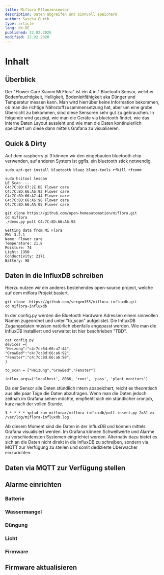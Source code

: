 ```yaml
---
title: Miflora Pflanzensensor
description: Daten abgreifen und sinnvoll speichern
author: Sascha Curth
type: article
lang: de-DE
published: 22.02.2020
modified: 22.02.2020
---
```

# Inhalt
<TOC />

## Überblick
Der "Flower Care Xiaomi Mi Flora" ist ein 4 in 1 Bluetooth Sensor, welcher Bodenfeuchtigkeit, Helligkeit, Bodenleitfähigkeit aka Dünger und Temperatur messen kann. Man wird hierrüber keine Information bekommen, ob man die richtige Nährstoffzusammensetzung hat, aber um eine grobe Übersicht zu bekommen, sind diese Sensoren sehr gut zu gebrauchen. In folgende wird gezeigt, wie man die Geräte via bluetooth findet, wie das interne Daten Layout aussieht und wie man die Daten kontinuierlich speichert um diese dann mittels Grafana zu visualiseren.

## Quick & Dirty
Auf dem raspberry pi 3 können wir den eingebauten bluetooth chip verwenden, auf anderen System ist ggfls. ein bluetooth stick notwendig.

```shell
sudo apt-get install bluetooth bluez bluez-tools rfkill rfcomm
```

```shell
sudo hcitool lescan
LE Scan ...
C4:7C:8D:67:2E:DE Flower care
C4:7C:8D:66:A6:92 Flower care
C4:7C:8D:66:A7:44 Flower care
C4:7C:8D:66:A6:98 Flower care
C4:7C:8D:66:AA:05 Flower care
```

```shell
git clone https://github.com/open-homeautomation/miflora.git
cd miflora
./demo.py poll C4:7C:8D:66:A6:98

Getting data from Mi Flora
FW: 3.2.1
Name: Flower care
Temperature: 21.8
Moisture: 74
Light: 1350
Conductivity: 2171
Battery: 98
```

## Daten in die InfluxDB schreiben
Hierzu nutzen wir ein anderes bestehendes open-source project, welche auf dem miflora Projekt basiert.


```shell
git clone  https://github.com/sergem155/miflora-influxdb.git
cd miflora-influxdb
```

In der config.py werden die Bluetooth Hardware Adressen einem sinnvollen Namen zugeordnet und unter "to_scan" aufgelistet. Die InfluxDB Zugangsdaten müssen natürlich ebenfalls angepasst werden. Wie man die InfluxDB installiert und verwaltet ist hier beschrieben "TBD".

```shell
cat config.py 
devices ={
"Heizung":"c4:7c:8d:66:a7:44",
"GrowBed":"c4:7c:8d:66:a6:92",
"Fenster":"c4:7c:8d:66:a6:98",
}

to_scan = ["Heizung","GrowBed","Fenster"]

influx_args=('localhost', 8086, 'root', 'pass', 'plant_monitors')
```
Da der Sensor alle Daten stündlich intern abspeichert, reicht es theoretisch aus alle paar Tage die Daten abzufragen. Wenn man die Daten jedoch zeitnah im Grafana sehen möchte, empfiehlt sich ein stündlicher cronjob, kurz nach der vollen Stunde.

```shell
3 * * * * <pfad zum miflora>/miflora-influxdb/poll-insert.py 2>&1 >> /var/log/miflora-influxdb.log
```

Ab diesem Moment sind die Daten in der InfluxDB und können mittels Grafana visualisiert werden. Im Grafana können Schwellwerte und Alarme zu verschiedensten Systemen eingrichtet werden. Alternativ dazu bietet es sich an die Daten nicht direkt in die InfluxDB zu schreiben, sondern via MQTT zur Verfügung zu stellen und somit dedizierte Überwacher einzurichten.

## Daten via MQTT zur Verfügung stellen

## Alarme einrichten
### Batterie
### Wassermangel
### Düngung
### Licht
### Firmware

## Firmware aktualisieren



